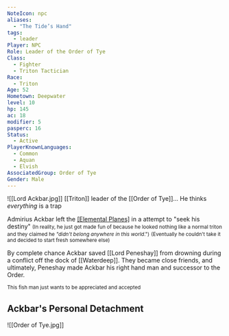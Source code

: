 ```yaml
---
NoteIcon: npc
aliases:
  - "The Tide’s Hand"
tags:
  - leader
Player: NPC
Role: Leader of the Order of Tye
Class:
  - Fighter
  - Triton Tactician
Race:
  - Triton
Age: 52
Hometown: Deepwater
level: 10
hp: 145
ac: 18
modifier: 5
pasperc: 16
Status:
  - Active
PlayerKnownLanguages:
  - Common
  - Aquan
  - Elvish
AssociatedGroup: Order of Tye
Gender: Male
---
```



![[Lord Ackbar.jpg]]
[[Triton]] leader of the [[Order of Tye]]... He thinks *everything* is a trap

Admirius Ackbar left the [[Elemental Planes]](Water) in a attempt to "seek his destiny"
<small>(In reality, he just got made fun of because he looked nothing like a normal triton and they claimed he *"didn't belong anywhere in this world*.")<big>
<small> (Eventually he couldn't take it and decided to start fresh somewhere else)<big>

By complete chance Ackbar saved [[Lord Peneshay]] from drowning during a conflict off the dock of [[Waterdeep]]. They became close friends, and ultimately, Peneshay made Ackbar his right hand man and successor to the Order. 

<small> This fish man just wants to be appreciated and accepted <big>

## Ackbar's Personal Detachment
![[Order of Tye.jpg]]